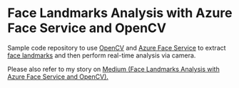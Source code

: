 # Face Landmarks Analysis with Azure Face Service and OpenCV

Sample code repository to use [OpenCV](https://docs.opencv.org/3.4/da/d60/tutorial_face_main.html) and [Azure Face Service](https://docs.microsoft.com/en-us/azure/cognitive-services/face/overview) to extract [face landmarks](https://docs.microsoft.com/en-us/azure/cognitive-services/face/concepts/face-detection) and then perform real-time analysis via camera.

Please also refer to my story on [Medium (Face Landmarks Analysis with Azure Face Service and OpenCV).](https://easonlai888.medium.com/face-landmarks-analysis-with-azure-face-service-and-opencv-fb898ab58929)